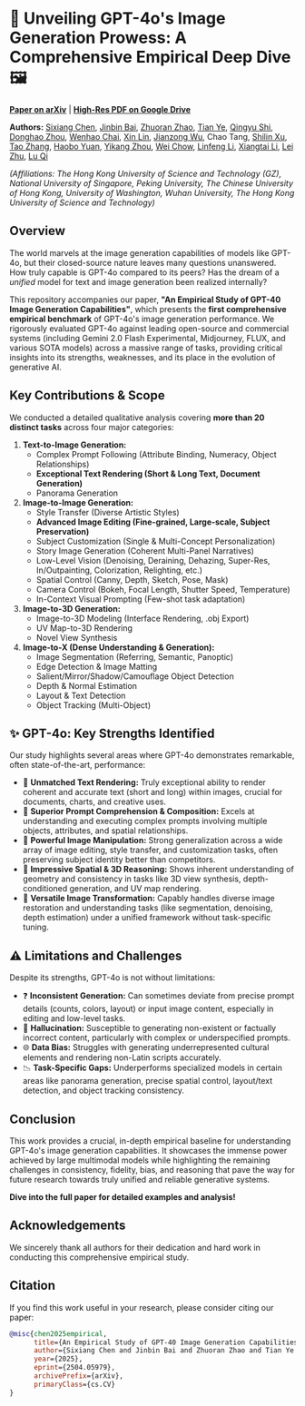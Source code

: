 # 🚀 Unveiling GPT-4o's Image Generation Prowess: A Comprehensive Empirical Deep Dive 🖼️

**[Paper on arXiv](https://arxiv.org/abs/2504.05979)** | **[High-Res PDF on Google Drive](https://drive.google.com/file/d/14PNtDBv1LC2QG5E6zdMV-gpIv9TTl_VQ/view?usp=drive_link)** 

**Authors:** [Sixiang Chen](https://ephemeral182.github.io/), [Jinbin Bai](https://noyii.github.io/), [Zhuoran Zhao](https://alicezrzhao.github.io/), [Tian Ye](https://owen718.github.io/), [Qingyu Shi](https://scholar.google.com.hk/citations?user=VpSqhJAAAAAJ&hl=zh-CN), [Donghao Zhou](https://correr-zhou.github.io/), [Wenhao Chai](https://wenhaochai.com/), [Xin Lin](https://linxin0.github.io/), [Jianzong Wu](https://jianzongwu.github.io/), Chao Tang, [Shilin Xu](https://scholar.google.com/citations?user=8bBcL9sAAAAJ&hl=en), [Tao Zhang](https://scholar.google.com/citations?user=3xu4a5oAAAAJ&hl=en), [Haobo Yuan](https://yuanhaobo.me/), [Yikang Zhou](https://scholar.google.com/citations?user=dZikW2YAAAAJ&hl=en), [Wei Chow](https://openreview.net/profile?id=~Wei_Chow1), [Linfeng Li](https://scholar.google.com/citations?user=noWaiKgAAAAJ&hl=en), [Xiangtai Li](https://lxtgh.github.io/), [Lei Zhu](https://sites.google.com/site/indexlzhu/home), [Lu Qi](http://luqi.info/)


*(Affiliations: The Hong Kong University of Science and Technology (GZ), National University of Singapore, Peking University, The Chinese University of Hong Kong, University of Washington, Wuhan University, The Hong Kong University of Science and Technology)*


## Overview

The world marvels at the image generation capabilities of models like GPT-4o, but their closed-source nature leaves many questions unanswered. How truly capable is GPT-4o compared to its peers? Has the dream of a *unified* model for text and image generation been realized internally?

This repository accompanies our paper, **"An Empirical Study of GPT-40 Image Generation Capabilities"**, which presents the **first comprehensive empirical benchmark** of GPT-4o's image generation performance. We rigorously evaluated GPT-4o against leading open-source and commercial systems (including Gemini 2.0 Flash Experimental, Midjourney, FLUX, and various SOTA models) across a massive range of tasks, providing critical insights into its strengths, weaknesses, and its place in the evolution of generative AI.

## Key Contributions & Scope

We conducted a detailed qualitative analysis covering **more than 20 distinct tasks** across four major categories:

1.  **Text-to-Image Generation:**
    * Complex Prompt Following (Attribute Binding, Numeracy, Object Relationships)
    * **Exceptional Text Rendering (Short & Long Text, Document Generation)**
    * Panorama Generation
2.  **Image-to-Image Generation:**
    * Style Transfer (Diverse Artistic Styles)
    * **Advanced Image Editing (Fine-grained, Large-scale, Subject Preservation)**
    * Subject Customization (Single & Multi-Concept Personalization)
    * Story Image Generation (Coherent Multi-Panel Narratives)
    * Low-Level Vision (Denoising, Deraining, Dehazing, Super-Res, In/Outpainting, Colorization, Relighting, etc.)
    * Spatial Control (Canny, Depth, Sketch, Pose, Mask)
    * Camera Control (Bokeh, Focal Length, Shutter Speed, Temperature)
    * In-Context Visual Prompting (Few-shot task adaptation)
3.  **Image-to-3D Generation:**
    * Image-to-3D Modeling (Interface Rendering, .obj Export)
    * UV Map-to-3D Rendering
    * Novel View Synthesis
4.  **Image-to-X (Dense Understanding & Generation):**
    * Image Segmentation (Referring, Semantic, Panoptic)
    * Edge Detection & Image Matting
    * Salient/Mirror/Shadow/Camouflage Object Detection
    * Depth & Normal Estimation
    * Layout & Text Detection
    * Object Tracking (Multi-Object)

## ✨ GPT-4o: Key Strengths Identified

Our study highlights several areas where GPT-4o demonstrates remarkable, often state-of-the-art, performance:

* 🥇 **Unmatched Text Rendering:** Truly exceptional ability to render coherent and accurate text (short and long) within images, crucial for documents, charts, and creative uses.
* 🧠 **Superior Prompt Comprehension & Composition:** Excels at understanding and executing complex prompts involving multiple objects, attributes, and spatial relationships.
* 🎨 **Powerful Image Manipulation:** Strong generalization across a wide array of image editing, style transfer, and customization tasks, often preserving subject identity better than competitors.
* 📐 **Impressive Spatial & 3D Reasoning:** Shows inherent understanding of geometry and consistency in tasks like 3D view synthesis, depth-conditioned generation, and UV map rendering.
* 🔧 **Versatile Image Transformation:** Capably handles diverse image restoration and understanding tasks (like segmentation, denoising, depth estimation) under a unified framework without task-specific tuning.

## ⚠️ Limitations and Challenges

Despite its strengths, GPT-4o is not without limitations:

* ❓ **Inconsistent Generation:** Can sometimes deviate from precise prompt details (counts, colors, layout) or input image content, especially in editing and low-level tasks.
* 👻 **Hallucination:** Susceptible to generating non-existent or factually incorrect content, particularly with complex or underspecified prompts.
* 🌐 **Data Bias:** Struggles with generating underrepresented cultural elements and rendering non-Latin scripts accurately.
* 📉 **Task-Specific Gaps:** Underperforms specialized models in certain areas like panorama generation, precise spatial control, layout/text detection, and object tracking consistency.

## Conclusion

This work provides a crucial, in-depth empirical baseline for understanding GPT-4o's image generation capabilities. It showcases the immense power achieved by large multimodal models while highlighting the remaining challenges in consistency, fidelity, bias, and reasoning that pave the way for future research towards truly unified and reliable generative systems.

**Dive into the full paper for detailed examples and analysis!**

## Acknowledgements

We sincerely thank all authors for their dedication and hard work in conducting this comprehensive empirical study.

## Citation

If you find this work useful in your research, please consider citing our paper:

```bibtex
@misc{chen2025empirical,
      title={An Empirical Study of GPT-40 Image Generation Capabilities}, 
      author={Sixiang Chen and Jinbin Bai and Zhuoran Zhao and Tian Ye and Qingyu Shi and Donghao Zhou and Wenhao Chai and Xin Lin and Jianzong Wu and Chao Tang and Shilin Xu and Tao Zhang and Haobo Yuan and Yikang Zhou and Wei Chow and Linfeng Li and Xiangtai Li and Lei Zhu and Lu Qi},
      year={2025},
      eprint={2504.05979},
      archivePrefix={arXiv},
      primaryClass={cs.CV}
}

